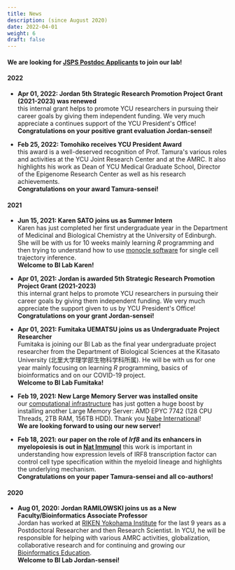 ```yaml
---
title: News
description: (since August 2020)
date: 2022-04-01
weight: 6
draft: false
---
```


#### We are looking for [JSPS Postdoc Applicants](../recruitment/postdoc-jsps/) to join our lab!

#### 2022

- **Apr 01, 2022: Jordan 5th Strategic Research Promotion Project Grant (2021-2023) was renewed**    
this internal grant helps to promote YCU researchers in pursuing their career goals by giving them independent funding. 
We very much appreciate a continues support of the YCU President's Office!  
**Congratulations on your positive grant evaluation Jordan-sensei!**

- **Feb 25, 2022:  Tomohiko receives YCU President Award**  
this award is a well-deserved recognition of Prof. Tamura's various roles and activities at the YCU Joint Research Center and at the AMRC. 
It also highlights his work as Dean of YCU Medical Graduate School, Director of the Epigenome Research Center as well as his research achievements.  
**Congratulations on your award Tamura-sensei!**

#### 2021
- **Jun 15, 2021: Karen SATO joins us as Summer Intern**  
Karen has just completed her first undergraduate year in the Department of Medicinal and Biological Chemistry
at the University of Edinburgh.
She will be with us for 10 weeks mainly learning *R* programming
and then trying to understand how to use [monocle software](https://cole-trapnell-lab.github.io/monocle3/) for single cell trajectory inference.  
**Welcome to BI Lab Karen!**

- **Apr 01, 2021: Jordan is awarded 5th Strategic Research Promotion Project Grant (2021-2023)**    
this internal grant helps to promote YCU researchers in pursuing their career goals by giving them independent funding. 
We very much appreciate the support given to us by YCU President's Office!  
**Congratulations on your grant Jordan-sensei!**

- **Apr 01, 2021: Fumitaka UEMATSU joins us as Undergraduate Project Researcher**   
Fumitaka is joining our BI Lab as the final year undergraduate project researcher from the Department of Biological Sciences at the Kitasato University (北里大学理学部生物科学科所属).
He will be with us for one year mainly focusing on learning *R* programming, basics of bioinformatics and on our COVID-19 project.  
**Welcome to BI Lab Fumitaka!**

- **Feb 19, 2021: New Large Memory Server was installed onsite**  
our [computational infrastructure](../research/equipment) has just gotten a huge boost by installing another Large Memory Server:
AMD EPYC 7742 (128 CPU Threads, 2TB RAM, 156TB HDD).
Thank you [Nabe International](https://www.nabe-intl.co.jp/index.html)!   
**We are looking forward to using our new server!**

- **Feb 18, 2021: our paper on the role of *Irf8* and its enhancers in myelopoiesis is out in [Nat Immunol](https://doi.org/10.1038/s41590-021-00871-y)**
this work is important in understanding how expression levels of IRF8 transcription factor can control cell type specification within the myeloid lineage
and highlights the underlying mechanism.  
**Congratulations on your paper Tamura-sensei and all co-authors!**

#### 2020

- **Aug 01, 2020: Jordan RAMILOWSKI joins us as a New Faculty/Bioinformatics Associate Professor**    
Jordan has worked at [RIKEN Yokohama Institute](https://www.yokohama.riken.jp/english/) for the last 9 years as a Postdoctoral Researcher and then Research Scientist.
In YCU, he will be responsible for helping with various AMRC activities, globalization, 
collaborative research and for continuing and growing our [Bioinformatics Education](../teaching/intro).  
**Welcome to BI Lab Jordan-sensei!**

